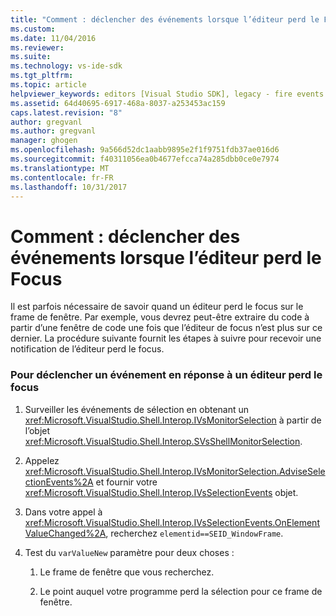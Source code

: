 ```yaml
---
title: "Comment : déclencher des événements lorsque l’éditeur perd le Focus | Documents Microsoft"
ms.custom: 
ms.date: 11/04/2016
ms.reviewer: 
ms.suite: 
ms.technology: vs-ide-sdk
ms.tgt_pltfrm: 
ms.topic: article
helpviewer_keywords: editors [Visual Studio SDK], legacy - fire events on losing focus
ms.assetid: 64d40695-6917-468a-8037-a253453ac159
caps.latest.revision: "8"
author: gregvanl
ms.author: gregvanl
manager: ghogen
ms.openlocfilehash: 9a566d52dc1aabb9895e2f1f9751fdb37ae016d6
ms.sourcegitcommit: f40311056ea0b4677efcca74a285dbb0ce0e7974
ms.translationtype: MT
ms.contentlocale: fr-FR
ms.lasthandoff: 10/31/2017
---
```

# <a name="how-to-fire-events-when-the-editor-loses-focus"></a>Comment : déclencher des événements lorsque l’éditeur perd le Focus
Il est parfois nécessaire de savoir quand un éditeur perd le focus sur le frame de fenêtre. Par exemple, vous devrez peut-être extraire du code à partir d’une fenêtre de code une fois que l’éditeur de focus n’est plus sur ce dernier. La procédure suivante fournit les étapes à suivre pour recevoir une notification de l’éditeur perd le focus.  
  
### <a name="to-fire-an-event-in-response-to-an-editor-losing-focus"></a>Pour déclencher un événement en réponse à un éditeur perd le focus  
  
1.  Surveiller les événements de sélection en obtenant un <xref:Microsoft.VisualStudio.Shell.Interop.IVsMonitorSelection> à partir de l’objet <xref:Microsoft.VisualStudio.Shell.Interop.SVsShellMonitorSelection>.  
  
2.  Appelez <xref:Microsoft.VisualStudio.Shell.Interop.IVsMonitorSelection.AdviseSelectionEvents%2A> et fournir votre <xref:Microsoft.VisualStudio.Shell.Interop.IVsSelectionEvents> objet.  
  
3.  Dans votre appel à <xref:Microsoft.VisualStudio.Shell.Interop.IVsSelectionEvents.OnElementValueChanged%2A>, recherchez `elementid==SEID_WindowFrame`.  
  
4.  Test du `varValueNew` paramètre pour deux choses :  
  
    1.  Le frame de fenêtre que vous recherchez.  
  
    2.  Le point auquel votre programme perd la sélection pour ce frame de fenêtre.